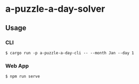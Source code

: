 # a-puzzle-a-day-solver

## Usage

### CLI

```
$ cargo run -p a-puzzle-a-day-cli -- --month Jan --day 1
```

### Web App

```
$ npm run serve
```

